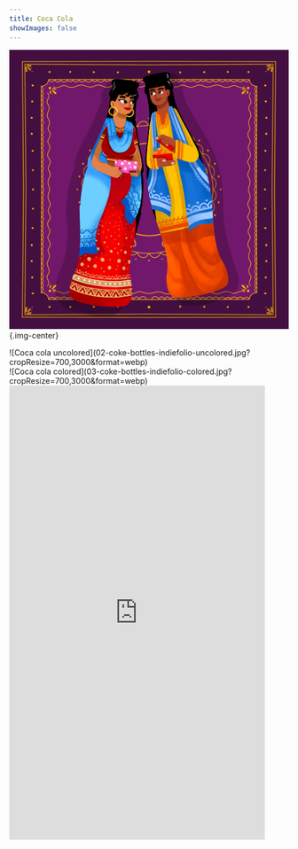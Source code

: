 ```yaml
---
title: Coca Cola
showImages: false
---
```


![Coca cola finished](01-coke-finished.jpg?cropResize=778,3000){.img-center}

<div class="row">
    <div class="col-md-6 mb-4 mb-md-0" markdown=1>
![Coca cola uncolored](02-coke-bottles-indiefolio-uncolored.jpg?cropResize=700,3000&format=webp)
    </div>
    <div class="col-md-6" markdown=1>
![Coca cola colored](03-coke-bottles-indiefolio-colored.jpg?cropResize=700,3000&format=webp)
    </div>
</div>
<div class="text-center">
    <iframe width="461" height="820" src="https://www.youtube.com/embed/ijSk6j4LbrE" title="CocaCola reel" frameborder="0" allow="accelerometer; autoplay; clipboard-write; encrypted-media; gyroscope; picture-in-picture; web-share" allowfullscreen></iframe>
</div>
